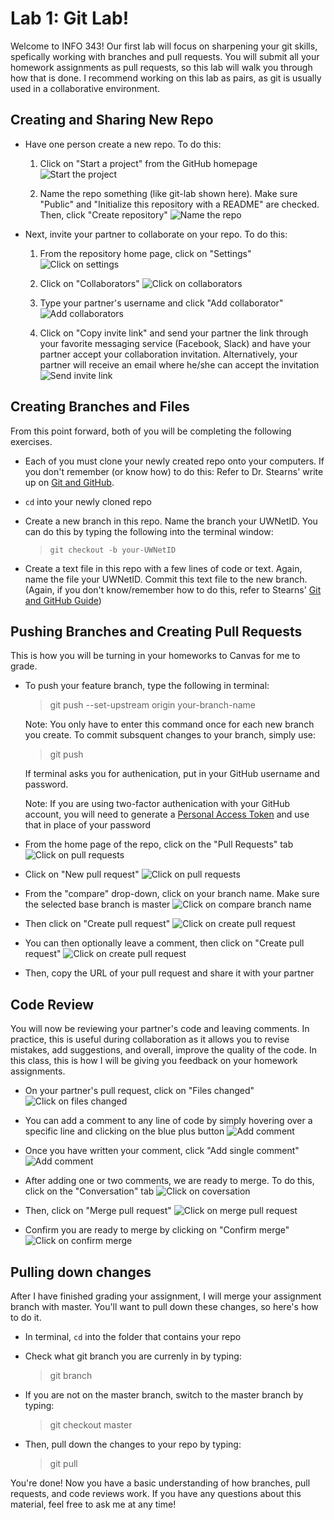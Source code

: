 # Lab 1: Git Lab!

Welcome to INFO 343! Our first lab will focus on sharpening your git skills, spefically working with branches and pull requests. You will submit all your homework assignments as pull requests, so this lab will walk you through how that is done. I recommend working on this lab as pairs, as git is usually used in a collaborative environment.

## Creating and Sharing New Repo
* Have one person create a new repo. To do this:
  1. Click on "Start a project" from the GitHub homepage 
![Start the project](./images/startproject.png?raw=true)

  2. Name the repo something (like git-lab shown here). Make sure "Public" and "Initialize this repository with a README" are checked. Then, click "Create repository"
![Name the repo](./images/namerepo.png?raw=true)

* Next, invite your partner to collaborate on your repo. To do this:
  1. From the repository home page, click on "Settings"
![Click on settings](./images/frontpage.png?raw=true)

  2. Click on "Collaborators" 
![Click on collaborators](./images/settings.png?raw=true)

  3. Type your partner's username and click "Add collaborator"
![Add collaborators](./images/addcollab.png?raw=true)

  4. Click on "Copy invite link" and send your partner the link through your favorite messaging service (Facebook, Slack) and have your partner accept your collaboration invitation. Alternatively, your partner will receive an email where he/she can accept the invitation
![Send invite link](./images/invitelink.png?raw=true)

## Creating Branches and Files
From this point forward, both of you will be completing the following exercises.

* Each of you must clone your newly created repo onto your computers. If you don't remember (or know how) to do this: Refer to Dr. Stearns' write up on [Git and GitHub](https://drstearns.github.io/tutorials/git/).

* `cd` into your newly cloned repo

* Create a new branch in this repo. Name the branch your UWNetID. You can do this by typing the following into the terminal window:
  > `git checkout -b your-UWNetID`

* Create a text file in this repo with a few lines of code or text. Again, name the file your UWNetID. Commit this text file to the new branch. (Again, if you don't know/remember how to do this, refer to Stearns' [Git and GitHub Guide](https://drstearns.github.io/tutorials/git/))

## Pushing Branches and Creating Pull Requests 
This is how you will be turning in your homeworks to Canvas for me to grade.

* To push your feature branch, type the following in terminal:
  > git push --set-upstream origin your-branch-name

  Note: You only have to enter this command once for each new branch you create. To commit subsquent changes to your branch, simply use:

  > git push

  If terminal asks you for authenication, put in your GitHub username and password.
  
  Note: If you are using two-factor authenication with your GitHub account, you will need to generate a [Personal Access Token](https://github.com/login?return_to=https%3A%2F%2Fgithub.com%2Fsettings%2Ftokens) and use that in place of your password


* From the home page of the repo, click on the "Pull Requests" tab
![Click on pull requests](./images/frontpagepull.png?raw=true)

* Click on "New pull request" 
![Click on pull requests](./images/newpull.png?raw=true)

* From the "compare" drop-down, click on your branch name. Make sure the selected base branch is master
![Click on compare branch name](./images/comparebranch.png?raw=true)

* Then click on "Create pull request"
![Click on create pull request](./images/createpull.png?raw=true)

* You can then optionally leave a comment, then click on "Create pull request"
![Click on create pull request](./images/finishrequest.png?raw=true)

* Then, copy the URL of your pull request and share it with your partner

## Code Review
You will now be reviewing your partner's code and leaving comments. In practice, this is useful during collaboration as it allows you to revise mistakes, add suggestions, and overall, improve the quality of the code. In this class, this is how I will be giving you feedback on your homework assignments.

* On your partner's pull request, click on "Files changed"
![Click on files changed](./images/codereview.png?raw=true)

* You can add a comment to any line of code by simply hovering over a specific line and clicking on the blue plus button
![Add comment](./images/comment.gif?raw=true)

* Once you have written your comment, click "Add single comment"
![Add comment](./images/addcomment.png?raw=true)

* After adding one or two comments, we are ready to merge. To do this, click on the "Conversation" tab
![Click on coversation](./images/conversation.png?raw=true)

* Then, click on "Merge pull request"
![Click on merge pull request](./images/mergerequest.png?raw=true)

* Confirm you are ready to merge by clicking on "Confirm merge" 
![Click on confirm merge](./images/confirmmerge.png?raw=true)

## Pulling down changes
After I have finished grading your assignment, I will merge your assignment branch with master. You'll want to pull down these changes, so here's how to do it.

* In terminal, `cd` into the folder that contains your repo

* Check what git branch you are currenly in by typing: 
  > git branch

* If you are not on the master branch, switch to the master branch by typing:
  > git checkout master

* Then, pull down the changes to your repo by typing:
  > git pull

You're done! Now you have a basic understanding of how branches, pull requests, and code reviews work. If you have any questions about this material, feel free to ask me at any time!

